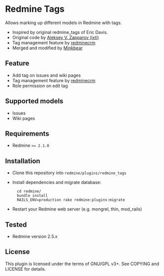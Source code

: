 Redmine Tags
============

Allows marking up different models in Redmine with tags.

- Inspired by original redmine\_tags of Eric Davis.
- Original code by [Aleksey V. Zapparov (ixti)](https://github.com/ixti/redmine_tags)
- Tag management feature by [redminecrm](https://github.com/redminecrm/redmine_tags)
- Merged and modified by [Minkbear](https://github.com/minkbear/redmine_tags)

Feature
----------------

- Add tag on issues and wiki pages
- Tag management feature by [redminecrm](https://github.com/redminecrm/redmine_tags)
- Role permission on edit tag

Supported models
----------------

- Issues
- Wiki pages


Requirements
------------

- Redmine `>= 2.1.0`


Installation
------------

- Clone this repository into `redmine/plugins/redmine_tags`
- Install dependencies and migrate database:

        cd redmine/
        bundle install
        RAILS_ENV=production rake redmine:plugins:migrate

- Restart your Redmine web server (e.g. mongrel, thin, mod\_rails)

Tested
------------

- Redmine version 2.5.x

License
-------

This plugin is licensed under the terms of GNU/GPL v3+.
See COPYING and LICENSE for details.

